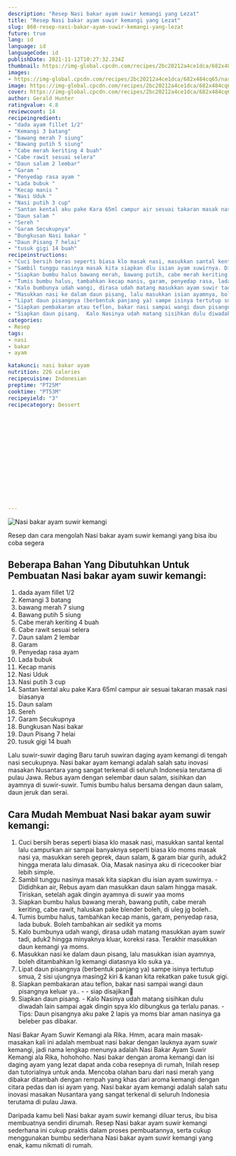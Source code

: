 ```yaml
---
description: "Resep Nasi bakar ayam suwir kemangi yang Lezat"
title: "Resep Nasi bakar ayam suwir kemangi yang Lezat"
slug: 860-resep-nasi-bakar-ayam-suwir-kemangi-yang-lezat
future: true
lang: id
language: id
languageCode: id
publishDate: 2021-11-12T10:27:32.234Z 
thumbnail: https://img-global.cpcdn.com/recipes/2bc20212a4ce1dca/682x484cq65/nasi-bakar-ayam-suwir-kemangi-foto-resep-utama.webp
images:
- https://img-global.cpcdn.com/recipes/2bc20212a4ce1dca/682x484cq65/nasi-bakar-ayam-suwir-kemangi-foto-resep-utama.webp
image: https://img-global.cpcdn.com/recipes/2bc20212a4ce1dca/682x484cq65/nasi-bakar-ayam-suwir-kemangi-foto-resep-utama.webp
cover: https://img-global.cpcdn.com/recipes/2bc20212a4ce1dca/682x484cq65/nasi-bakar-ayam-suwir-kemangi-foto-resep-utama.webp
author: Gerald Hunter
ratingvalue: 4.8
reviewcount: 14
recipeingredient:
- "dada ayam fillet 1/2"
- "Kemangi 3 batang"
- "bawang merah 7 siung"
- "Bawang putih 5 siung"
- "Cabe merah keriting 4 buah"
- "Cabe rawit sesuai selera"
- "Daun salam 2 lembar"
- "Garam "
- "Penyedap rasa ayam "
- "Lada bubuk "
- "Kecap manis "
- "Nasi Uduk "
- "Nasi putih 3 cup"
- "Santan kental aku pake Kara 65ml campur air sesuai takaran masak nasi biasanya "
- "Daun salam "
- "Sereh "
- "Garam Secukupnya"
- "Bungkusan Nasi bakar "
- "Daun Pisang 7 helai"
- "tusuk gigi 14 buah"
recipeinstructions:
- "Cuci bersih beras seperti biasa klo masak nasi, masukkan santal kental lalu campurkan air sampai banyaknya seperti biasa klo moms masak nasi ya, masukkan sereh geprek, daun salam, &amp; garam biar gurih, aduk2 hingga merata lalu dimasak. Oia, Masak nasinya aku di ricecooker biar lebih simple."
- "Sambil tunggu nasinya masak kita siapkan dlu isian ayam suwirnya. Dididhkan air, Rebus ayam dan masukkan daun salam hingga masak. Tiriskan, setelah agak dingin ayamnya di suwir yaa moms"
- "Siapkan bumbu halus bawang merah, bawang putih, cabe merah keriting, cabe rawit, haluskan pake blender boleh, di uleg jg boleh.."
- "Tumis bumbu halus, tambahkan kecap manis, garam, penyedap rasa, lada bubuk. Boleh tambahkan air sedikit ya moms"
- "Kalo bumbunya udah wangi, dirasa udah matang masukkan ayam suwir tadi, aduk2 hingga minyaknya kluar, koreksi rasa. Terakhir masukkan daun kemangi ya moms."
- "Masukkan nasi ke dalam daun pisang, lalu masukkan isian ayamnya, boleh ditambahkan lg kemangi diatasnya klo suka ya.."
- "Lipat daun pisangnya (berbentuk panjang ya) sampe isinya tertutup smua, 2 sisi ujungnya masing2 kiri &amp; kanan kita rekatkan pake tusuk gigi."
- "Siapkan pembakaran atau teflon, bakar nasi sampai wangi daun pisangnya keluar ya..   siap disajikan🤤"
- "Siapkan daun pisang.  Kalo Nasinya udah matang sisihkan dulu diwadah lain sampai agak dingin spya klo dibungkus ga terlalu panas. Tips: Daun pisangnya aku pake 2 lapis ya moms biar aman nasinya ga beleber pas dibakar."
categories:
- Resep
tags:
- nasi
- bakar
- ayam

katakunci: nasi bakar ayam 
nutrition: 226 calories
recipecuisine: Indonesian
preptime: "PT25M"
cooktime: "PT53M"
recipeyield: "3"
recipecategory: Dessert


     
    
    
    
    
    
    
    
    
    
    
      
    
---
```



![Nasi bakar ayam suwir kemangi](https://img-global.cpcdn.com/recipes/2bc20212a4ce1dca/682x484cq65/nasi-bakar-ayam-suwir-kemangi-foto-resep-utama.webp)

Resep dan cara mengolah  Nasi bakar ayam suwir kemangi yang bisa ibu coba segera

<!--inarticleads1-->

## Beberapa Bahan Yang Dibutuhkan Untuk Pembuatan Nasi bakar ayam suwir kemangi:

1. dada ayam fillet 1/2
1. Kemangi 3 batang
1. bawang merah 7 siung
1. Bawang putih 5 siung
1. Cabe merah keriting 4 buah
1. Cabe rawit sesuai selera
1. Daun salam 2 lembar
1. Garam 
1. Penyedap rasa ayam 
1. Lada bubuk 
1. Kecap manis 
1. Nasi Uduk 
1. Nasi putih 3 cup
1. Santan kental aku pake Kara 65ml campur air sesuai takaran masak nasi biasanya 
1. Daun salam 
1. Sereh 
1. Garam Secukupnya
1. Bungkusan Nasi bakar 
1. Daun Pisang 7 helai
1. tusuk gigi 14 buah

Lalu suwir-suwir daging Baru taruh suwiran daging ayam kemangi di tengah nasi secukupnya. Nasi bakar ayam kemangi adalah salah satu inovasi masakan Nusantara yang sangat terkenal di seluruh Indonesia terutama di pulau Jawa. Rebus ayam dengan selembar daun salam, sisihkan dan ayamnya di suwir-suwir. Tumis bumbu halus bersama dengan daun salam, daun jeruk dan serai. 

<!--inarticleads2-->

## Cara Mudah Membuat Nasi bakar ayam suwir kemangi:

1. Cuci bersih beras seperti biasa klo masak nasi, masukkan santal kental lalu campurkan air sampai banyaknya seperti biasa klo moms masak nasi ya, masukkan sereh geprek, daun salam, &amp; garam biar gurih, aduk2 hingga merata lalu dimasak. Oia, Masak nasinya aku di ricecooker biar lebih simple.
1. Sambil tunggu nasinya masak kita siapkan dlu isian ayam suwirnya. - Dididhkan air, Rebus ayam dan masukkan daun salam hingga masak. Tiriskan, setelah agak dingin ayamnya di suwir yaa moms
1. Siapkan bumbu halus bawang merah, bawang putih, cabe merah keriting, cabe rawit, haluskan pake blender boleh, di uleg jg boleh..
1. Tumis bumbu halus, tambahkan kecap manis, garam, penyedap rasa, lada bubuk. Boleh tambahkan air sedikit ya moms
1. Kalo bumbunya udah wangi, dirasa udah matang masukkan ayam suwir tadi, aduk2 hingga minyaknya kluar, koreksi rasa. Terakhir masukkan daun kemangi ya moms.
1. Masukkan nasi ke dalam daun pisang, lalu masukkan isian ayamnya, boleh ditambahkan lg kemangi diatasnya klo suka ya..
1. Lipat daun pisangnya (berbentuk panjang ya) sampe isinya tertutup smua, 2 sisi ujungnya masing2 kiri &amp; kanan kita rekatkan pake tusuk gigi.
1. Siapkan pembakaran atau teflon, bakar nasi sampai wangi daun pisangnya keluar ya..  -  - siap disajikan🤤
1. Siapkan daun pisang.  - Kalo Nasinya udah matang sisihkan dulu diwadah lain sampai agak dingin spya klo dibungkus ga terlalu panas. - Tips: Daun pisangnya aku pake 2 lapis ya moms biar aman nasinya ga beleber pas dibakar.


Nasi Bakar Ayam Suwir Kemangi ala Rika. Hmm, acara main masak-masakan kali ini adalah membuat nasi bakar dengan lauknya ayam suwir kemangi, jadi nama lengkap menunya adalah Nasi Bakar Ayam Suwir Kemangi ala Rika, hohohoho. Nasi bakar dengan aroma kemangi dan isi daging ayam yang lezat dapat anda coba resepnya di rumah, Inilah resep dan tutorialnya untuk anda. Mencoba olahan baru dari nasi merah yang dibakar ditambah dengan rempah yang khas dari aroma kemangi dengan citara pedas dan isi ayam yang. Nasi bakar ayam kemangi adalah salah satu inovasi masakan Nusantara yang sangat terkenal di seluruh Indonesia terutama di pulau Jawa. 

Daripada kamu beli  Nasi bakar ayam suwir kemangi  diluar terus, ibu  bisa membuatnya sendiri dirumah. Resep  Nasi bakar ayam suwir kemangi  sederhana ini cukup praktis dalam proses pembuatannya, serta cukup menggunakan bumbu sederhana  Nasi bakar ayam suwir kemangi  yang enak, kamu nikmati di rumah.

